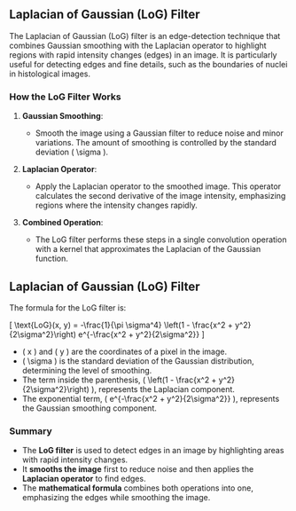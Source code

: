 ## Laplacian of Gaussian (LoG) Filter

The Laplacian of Gaussian (LoG) filter is an edge-detection technique that combines Gaussian smoothing with the Laplacian operator to highlight regions with rapid intensity changes (edges) in an image. It is particularly useful for detecting edges and fine details, such as the boundaries of nuclei in histological images.

### How the LoG Filter Works

1. **Gaussian Smoothing**:
   - Smooth the image using a Gaussian filter to reduce noise and minor variations. The amount of smoothing is controlled by the standard deviation \( \sigma \).

2. **Laplacian Operator**:
   - Apply the Laplacian operator to the smoothed image. This operator calculates the second derivative of the image intensity, emphasizing regions where the intensity changes rapidly.

3. **Combined Operation**:
   - The LoG filter performs these steps in a single convolution operation with a kernel that approximates the Laplacian of the Gaussian function.

## Laplacian of Gaussian (LoG) Filter

The formula for the LoG filter is:

\[ \text{LoG}(x, y) = -\frac{1}{\pi \sigma^4} \left(1 - \frac{x^2 + y^2}{2\sigma^2}\right) e^{-\frac{x^2 + y^2}{2\sigma^2}} \]

- \( x \) and \( y \) are the coordinates of a pixel in the image.
- \( \sigma \) is the standard deviation of the Gaussian distribution, determining the level of smoothing.
- The term inside the parenthesis, \( \left(1 - \frac{x^2 + y^2}{2\sigma^2}\right) \), represents the Laplacian component.
- The exponential term, \( e^{-\frac{x^2 + y^2}{2\sigma^2}} \), represents the Gaussian smoothing component.


### Summary

- The **LoG filter** is used to detect edges in an image by highlighting areas with rapid intensity changes.
- It **smooths the image** first to reduce noise and then applies the **Laplacian operator** to find edges.
- The **mathematical formula** combines both operations into one, emphasizing the edges while smoothing the image.

